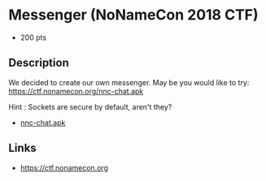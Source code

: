 # Messenger (NoNameCon 2018 CTF)
* 200 pts

## Description
>>>
We decided to create our own messenger. May be you would like to try: https://ctf.nonamecon.org/nnc-chat.apk

Hint : Sockets are secure by default, aren't they?
>>>

* [nnc-chat.apk](./download/nnc-chat.apk)


## Links
* https://ctf.nonamecon.org
